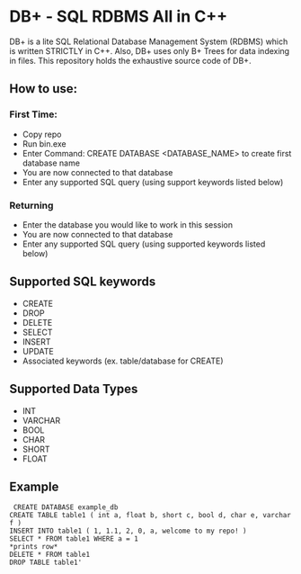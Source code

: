 # DB+ - SQL RDBMS All in C++
DB+ is a lite SQL Relational Database Management System (RDBMS) which is written STRICTLY in C++. Also, DB+ uses only B+ Trees for data indexing in files.
This repository holds the exhaustive source code of DB+. 
## How to use:
### First Time:
- Copy repo
- Run bin.exe
- Enter Command: CREATE DATABASE <DATABASE_NAME> to create first database name
- You are now connected to that database
- Enter any supported SQL query (using support keywords listed below)
### Returning
- Enter the database you would like to work in this session
- You are now connected to that database
- Enter any supported SQL query (using supported keywords listed below)

## Supported SQL keywords
- CREATE
- DROP
- DELETE
- SELECT
- INSERT
- UPDATE
- Associated keywords (ex. table/database for CREATE)
## Supported Data Types
- INT
- VARCHAR
- BOOL
- CHAR
- SHORT
- FLOAT
## Example
`
CREATE DATABASE example_db`\
`CREATE TABLE table1 ( int a, float b, short c, bool d, char e, varchar f )`\
`INSERT INTO table1 ( 1, 1.1, 2, 0, a, welcome to my repo! )`\
`SELECT * FROM table1 WHERE a = 1`\
`*prints row*`\
`DELETE * FROM table1`\
`DROP TABLE table1'
`
